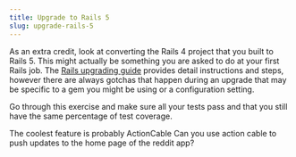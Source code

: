 ```yaml
---
title: Upgrade to Rails 5
slug: upgrade-rails-5
---
```


As an extra credit, look at converting the Rails 4 project that you built to Rails 5. This might actually be something you are asked to do at your first Rails job. The [Rails upgrading guide](http://edgeguides.rubyonrails.org/upgrading_ruby_on_rails.html) provides detail instructions and steps, however there are always gotchas that happen during an upgrade that may be specific to a gem you might be using or a configuration setting.

Go through this exercise and make sure all your tests pass and that you still have the same percentage of test coverage. 

The coolest feature is probably ActionCable
Can you use action cable to push updates to the home page of the reddit app?
